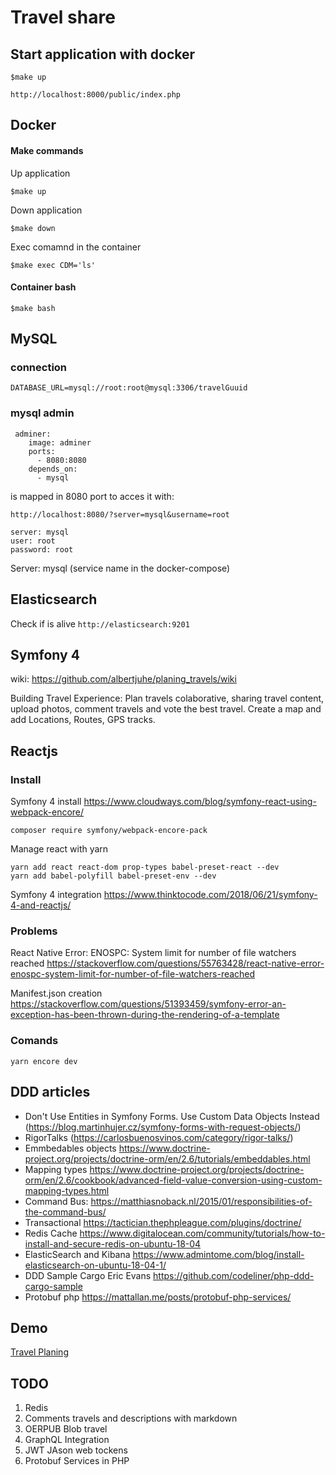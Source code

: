 # Travel share

## Start application with docker
```
$make up
```
```
http://localhost:8000/public/index.php
```
## Docker

#### Make commands 

Up application
```
$make up
```
Down application
```
$make down
```
Exec comamnd in the container
```
$make exec CDM='ls'
```

#### Container bash
```
$make bash
```

## MySQL 

### connection

```
DATABASE_URL=mysql://root:root@mysql:3306/travelGuuid
```

### mysql admin

```
 adminer:
    image: adminer
    ports:
      - 8080:8080
    depends_on:
      - mysql
```

is mapped in 8080 port to acces it with:

``
http://localhost:8080/?server=mysql&username=root
``
```
server: mysql
user: root
password: root
```

Server: mysql (service name in the docker-compose)

## Elasticsearch

Check if is alive
``
http://elasticsearch:9201
``

## Symfony 4

wiki: https://github.com/albertjuhe/planing_travels/wiki

Building Travel Experience: Plan travels colaborative, sharing travel content, upload photos, comment travels and vote the best travel.
Create a map and add Locations, Routes, GPS tracks.

## Reactjs

### Install
Symfony 4 install https://www.cloudways.com/blog/symfony-react-using-webpack-encore/

```
composer require symfony/webpack-encore-pack
```
Manage react with yarn

```
yarn add react react-dom prop-types babel-preset-react --dev
yarn add babel-polyfill babel-preset-env --dev
```

Symfony 4 integration https://www.thinktocode.com/2018/06/21/symfony-4-and-reactjs/

### Problems

React Native Error: ENOSPC: System limit for number of file watchers reached
https://stackoverflow.com/questions/55763428/react-native-error-enospc-system-limit-for-number-of-file-watchers-reached

Manifest.json creation
https://stackoverflow.com/questions/51393459/symfony-error-an-exception-has-been-thrown-during-the-rendering-of-a-template

### Comands

```
yarn encore dev
```

## DDD articles
* Don't Use Entities in Symfony Forms. Use Custom Data Objects Instead (https://blog.martinhujer.cz/symfony-forms-with-request-objects/)
* RigorTalks (https://carlosbuenosvinos.com/category/rigor-talks/)
* Emmbedables objects https://www.doctrine-project.org/projects/doctrine-orm/en/2.6/tutorials/embeddables.html
* Mapping types https://www.doctrine-project.org/projects/doctrine-orm/en/2.6/cookbook/advanced-field-value-conversion-using-custom-mapping-types.html
* Command Bus: https://matthiasnoback.nl/2015/01/responsibilities-of-the-command-bus/
* Transactional https://tactician.thephpleague.com/plugins/doctrine/
* Redis Cache https://www.digitalocean.com/community/tutorials/how-to-install-and-secure-redis-on-ubuntu-18-04
* ElasticSearch and Kibana https://www.admintome.com/blog/install-elasticsearch-on-ubuntu-18-04-1/
* DDD Sample Cargo Eric Evans https://github.com/codeliner/php-ddd-cargo-sample
* Protobuf php https://mattallan.me/posts/protobuf-php-services/

## Demo
[Travel Planing](http://35.167.24.186/travelexperience/web/app.php/)


## TODO
1) Redis
1) Comments travels and descriptions with markdown
1) OERPUB Blob travel
1) GraphQL Integration
1) JWT JAson web tockens
1) Protobuf Services in PHP



